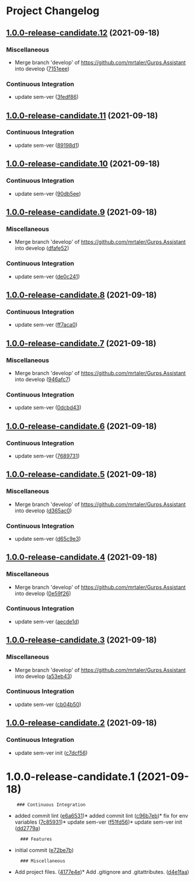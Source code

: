 # Project Changelog

## [1.0.0-release-candidate.12]() (2021-09-18)


### Miscellaneous

* Merge branch 'develop' of https://github.com/mrtaler/Gurps.Assistant into develop ([7151eee]())

### Continuous Integration

* update sem-ver ([3fedf86]())

## [1.0.0-release-candidate.11]() (2021-09-18)


### Continuous Integration

* update sem-ver ([89198d1]())

## [1.0.0-release-candidate.10]() (2021-09-18)


### Continuous Integration

* update sem-ver ([90db5ee]())

## [1.0.0-release-candidate.9]() (2021-09-18)


### Miscellaneous

* Merge branch 'develop' of https://github.com/mrtaler/Gurps.Assistant into develop ([dfafe52]())

### Continuous Integration

* update sem-ver ([de0c241]())

## [1.0.0-release-candidate.8]() (2021-09-18)


### Continuous Integration

* update sem-ver ([ff7aca0]())

## [1.0.0-release-candidate.7]() (2021-09-18)


### Miscellaneous

* Merge branch 'develop' of https://github.com/mrtaler/Gurps.Assistant into develop ([946afc7]())

### Continuous Integration

* update sem-ver ([0dcbd43]())

## [1.0.0-release-candidate.6]() (2021-09-18)


### Continuous Integration

* update sem-ver ([7689731]())

## [1.0.0-release-candidate.5]() (2021-09-18)


### Miscellaneous

* Merge branch 'develop' of https://github.com/mrtaler/Gurps.Assistant into develop ([d365ac0]())

### Continuous Integration

* update sem-ver ([d65c9e3]())

## [1.0.0-release-candidate.4]() (2021-09-18)


### Miscellaneous

* Merge branch 'develop' of https://github.com/mrtaler/Gurps.Assistant into develop ([0e59f26]())

### Continuous Integration

* update sem-ver ([aecde1d]())

## [1.0.0-release-candidate.3]() (2021-09-18)


### Miscellaneous

* Merge branch 'develop' of https://github.com/mrtaler/Gurps.Assistant into develop ([a53eb43]())

### Continuous Integration

* update sem-ver ([cb04b50]())

## [1.0.0-release-candidate.2]() (2021-09-18)


### Continuous Integration

* update sem-ver init ([c7dcf56]())

# 1.0.0-release-candidate.1 (2021-09-18)


        ### Continuous Integration

* added commit lint ([e6a6531](https://github.com/mrtaler/Gurps.Assistant/commit/e6a6531793989b1a1715be3cb7748f0803f421ef))* added commit lint ([c96b7eb](https://github.com/mrtaler/Gurps.Assistant/commit/c96b7eb60463a2b78f8d1e8752cd5993c790c36d))* fix for env variables ([7c85931](https://github.com/mrtaler/Gurps.Assistant/commit/7c85931291368c1dd38849c505fd1d66b38dbed8))* update sem-ver ([f51fd56](https://github.com/mrtaler/Gurps.Assistant/commit/f51fd56fae59b098dabe2b2b896bc6af75761cfe))* update sem-ver init ([dd2779a](https://github.com/mrtaler/Gurps.Assistant/commit/dd2779a017780d50a20218210ad58007059f76da))

        ### Features

* initial commit ([e72be7b](https://github.com/mrtaler/Gurps.Assistant/commit/e72be7b3697b12cb78784376101022a795b5eda7))

        ### Miscellaneous

* Add project files. ([4177e4e](https://github.com/mrtaler/Gurps.Assistant/commit/4177e4e1a73598bc0c9106d149fa0d8d55dc0d1f))* Add .gitignore and .gitattributes. ([d4e1faa](https://github.com/mrtaler/Gurps.Assistant/commit/d4e1faa5ae00588feac45c1aeefa039d94a713b6))

